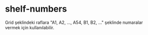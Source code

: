 # shelf-numbers
Grid şeklindeki raflara "A1, A2, ..., A54, B1, B2, ..." şeklinde numaralar vermek için kullanılabilir.
